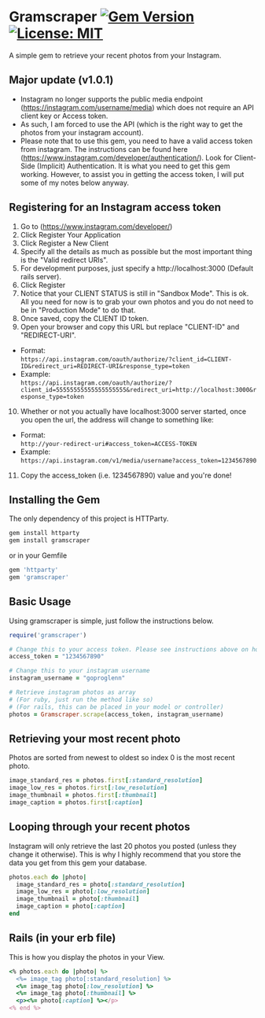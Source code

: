 # Gramscraper [![Gem Version](https://badge.fury.io/rb/gramscraper.svg)](https://badge.fury.io/rb/gramscraper) [![License: MIT](https://img.shields.io/badge/License-MIT-yellow.svg)](https://opensource.org/licenses/MIT)
A simple gem to retrieve your recent photos from your Instagram.

## Major update (v1.0.1)
- Instagram no longer supports the public media endpoint (https://instagram.com/username/media) which does not require an API client key or Access token.
- As such, I am forced to use the API (which is the right way to get the photos from your instagram account).
- Please note that to use this gem, you need to have a valid access token from instagram. The instructions can be found here (https://www.instagram.com/developer/authentication/). Look for Client-Side (Implicit) Authentication. It is what you need to get this gem working. However, to assist you in getting the access token, I will put some of my notes below anyway.

## Registering for an Instagram access token
1. Go to (https://www.instagram.com/developer/)
2. Click Register Your Application
3. Click Register a New Client
4. Specify all the details as much as possible but the most important thing is the "Valid redirect URIs".
5. For development purposes, just specify a http://localhost:3000 (Default rails server).
6. Click Register
7. Notice that your CLIENT STATUS is still in "Sandbox Mode". This is ok. All you need for now is to grab your own photos and you do not need to be in "Production Mode" to do that.
8. Once saved, copy the CLIENT ID token.
9. Open your browser and copy this URL but replace "CLIENT-ID" and "REDIRECT-URI".    
* Format:   
`https://api.instagram.com/oauth/authorize/?client_id=CLIENT-ID&redirect_uri=REDIRECT-URI&response_type=token`    
* Example:    
`https://api.instagram.com/oauth/authorize/?client_id=55555555555555555555&redirect_uri=http://localhost:3000&response_type=token`    
10. Whether or not you actually have localhost:3000 server started, once you open the url, the address will change to something like:   
* Format:   
`http://your-redirect-uri#access_token=ACCESS-TOKEN`    
* Example:    
`https://api.instagram.com/v1/media/username?access_token=1234567890`   
11. Copy the access_token (i.e. 1234567890) value and you're done!


## Installing the Gem
The only dependency of this project is HTTParty.

```ruby
gem install httparty
gem install gramscraper
```
or in your Gemfile
```ruby
gem 'httparty'
gem 'gramscraper'
```

## Basic Usage
Using gramscraper is simple, just follow the instructions below.

```ruby
require('gramscraper')

# Change this to your access token. Please see instructions above on how to get this access token.
access_token = "1234567890"

# Change this to your instagram username
instagram_username = "goproglenn"

# Retrieve instagram photos as array
# (For ruby, just run the method like so)
# (For rails, this can be placed in your model or controller)
photos = Gramscraper.scrape(access_token, instagram_username)
```

## Retrieving your most recent photo
Photos are sorted from newest to oldest so index 0 is the most recent photo.
```ruby
image_standard_res = photos.first[:standard_resolution]
image_low_res = photos.first[:low_resolution]
image_thumbnail = photos.first[:thumbnail]
image_caption = photos.first[:caption]
```

## Looping through your recent photos
Instagram will only retrieve the last 20 photos you posted (unless they change it otherwise). This is why I highly recommend that you store the data you get from this gem your database.
```ruby
photos.each do |photo|
  image_standard_res = photo[:standard_resolution]
  image_low_res = photo[:low_resolution]
  image_thumbnail = photo[:thumbnail]
  image_caption = photo[:caption]
end
```

## Rails (in your erb file)
This is how you display the photos in your View.
```ruby
<% photos.each do |photo| %>
  <%= image_tag photo[:standard_resolution] %>
  <%= image_tag photo[:low_resolution] %>
  <%= image_tag photo[:thumbnail] %>
  <p><%= photo[:caption] %></p>
<% end %>
```